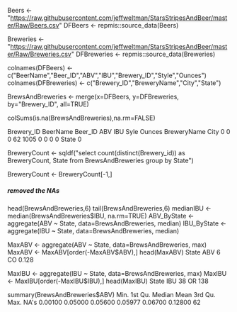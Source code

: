 Beers <- "https://raw.githubusercontent.com/jeffweltman/StarsStripesAndBeer/master/Raw/Beers.csv" 
DFBeers <- repmis::source_data(Beers)

Breweries <- "https://raw.githubusercontent.com/jeffweltman/StarsStripesAndBeer/master/Raw/Breweries.csv"
DFBreweries <- repmis::source_data(Breweries)

colnames(DFBeers) <- c("BeerName","Beer_ID","ABV","IBU","Brewery_ID","Style","Ounces")
colnames(DFBreweries) <- c("Brewery_ID","BreweryName","City","State")

BrewsAndBreweries <- merge(x=DFBeers, y=DFBreweries, by="Brewery_ID", all=TRUE)

colSums(is.na(BrewsAndBreweries),na.rm=FALSE)

 Brewery_ID    BeerName     Beer_ID         ABV         IBU        Syle      Ounces BreweryName        City 
          0           0           0          62        1005           0           0           0           0 
      State 
          0 

BreweryCount <- sqldf("select count(distinct(Brewery_id)) as BreweryCount, State from BrewsAndBreweries group by State")

BreweryCount <- BreweryCount[-1,]
##### removed the NAs

head(BrewsAndBreweries,6)
tail(BrewsAndBreweries,6)
medianIBU <-median(BrewsAndBreweries$IBU, na.rm=TRUE)
ABV_ByState <- aggregate(ABV ~ State, data=BrewsAndBreweries, median)
IBU_ByState <- aggregate(IBU ~ State, data=BrewsAndBreweries, median)

MaxABV <- aggregate(ABV ~ State, data=BrewsAndBreweries, max)
MaxABV <- MaxABV[order(-MaxABV$ABV),]
head(MaxABV)
 State   ABV
6     CO 0.128

MaxIBU <- aggregate(IBU ~ State, data=BrewsAndBreweries, max)
MaxIBU <- MaxIBU[order(-MaxIBU$IBU),]
head(MaxIBU)
   State IBU
38    OR 138

summary(BrewsAndBreweries$ABV)
   Min. 1st Qu.  Median    Mean 3rd Qu.    Max.    NA's 
0.00100 0.05000 0.05600 0.05977 0.06700 0.12800      62 
